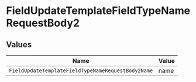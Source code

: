 # FieldUpdateTemplateFieldTypeNameRequestBody2


## Values

| Name                                               | Value                                              |
| -------------------------------------------------- | -------------------------------------------------- |
| `FieldUpdateTemplateFieldTypeNameRequestBody2Name` | name                                               |